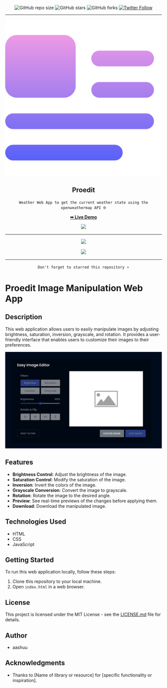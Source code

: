 <div align="center">

  ![GitHub repo size](https://img.shields.io/github/repo-size/codeaashu/Weather-State)
  ![GitHub stars](https://img.shields.io/github/stars/codeaashu/Weather-State?style=social)
  ![GitHub forks](https://img.shields.io/github/forks/codeaashu/Weather-State?style=social)
[![Twitter Follow](https://img.shields.io/twitter/follow/warrior_aashuu?style=social)](https://twitter.com/intent/follow?screen_name=warrior_aashuu) <hr>
  
  <img src="https://github.com/codeaashu/Proedit/blob/main/img.png" />
  <h2 align="center">Proedit</h2>

 `Weather Web App to get the current weather state using the openweathermap API 🌐`

  <a href="https://weatherstate.vercel.app/"><strong>➥ Live Demo</strong></a>

<img src="./icons/weather app.png" /> <hr>

<img src="./icons/black result.png"/>

<img src="./icons/theme.png" /> <hr>

`Don't forget to starred this repository ⭐`

</div>

# Proedit Image Manipulation Web App

## Description

This web application allows users to easily manipulate images by adjusting brightness, saturation, inversion, grayscale, and rotation. It provides a user-friendly interface that enables users to customize their images to their preferences.

![App Screenshot](https://github.com/codeaashu/Proedit/blob/main/Damo-Pic.png)

## Features

- **Brightness Control**: Adjust the brightness of the image.
- **Saturation Control**: Modify the saturation of the image.
- **Inversion**: Invert the colors of the image.
- **Grayscale Conversion**: Convert the image to grayscale.
- **Rotation**: Rotate the image to the desired angle.
- **Preview**: See real-time previews of the changes before applying them.
- **Download**: Download the manipulated image.

## Technologies Used

- HTML
- CSS
- JavaScript

## Getting Started

To run this web application locally, follow these steps:

1. Clone this repository to your local machine.
2. Open `index.html` in a web browser.


## License

This project is licensed under the MIT License - see the [LICENSE.md](LICENSE.md) file for details.

## Author
- aashuu    

## Acknowledgments

- Thanks to [Name of library or resource] for [specific functionality or inspiration].

